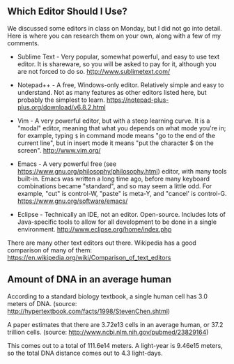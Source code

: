 ## Which Editor Should I Use?

We discussed some editors in class on Monday, but I did not go into detail.  Here is where you can research them on your own, along with a few of my comments.

* Sublime Text - Very popular, somewhat powerful, and easy to use text editor. It is shareware, so you will be asked to pay for it, although you are not forced to do so. http://www.sublimetext.com/

* Notepad++ - A free, Windows-only editor.  Relatively simple and easy to understand.  Not as many features as other editors listed here, but probably the simplest to learn. https://notepad-plus-plus.org/download/v6.8.2.html

* Vim - A very powerful editor, but with a steep learning curve.  It is a "modal" editor, meaning that what you depends on what mode you're in; for example, typing `$` in command mode means "go to the end of the current line", but in insert mode it means "put the character $ on the screen". http://www.vim.org/

* Emacs - A very powerful free (see https://www.gnu.org/philosophy/philosophy.html) editor, with many tools built-in.  Emacs was written a long time ago, before many keyboard combinations became "standard", and so may seem a little odd. For example, "cut" is control-W, "paste" is meta-Y, and "cancel' is control-G. https://www.gnu.org/software/emacs/

* Eclipse - Technically an IDE, not an editor.  Open-source.  Includes lots of Java-specific tools to allow for all development to be done in a single environment. http://www.eclipse.org/home/index.php

There are many other text editors out there.  Wikipedia has a good comparison of many of them: https://en.wikipedia.org/wiki/Comparison_of_text_editors


## Amount of DNA in an average human

According to a standard biology textbook, a single human cell has 3.0 meters of DNA. (source: http://hypertextbook.com/facts/1998/StevenChen.shtml)

A paper estimates that there are 3.72e13 cells in an average human, or 37.2 trillion cells. (source: http://www.ncbi.nlm.nih.gov/pubmed/23829164)

This comes out to a total of 111.6e14 meters. A light-year is 9.46e15 meters, so the total DNA distance comes out to 4.3 light-days.